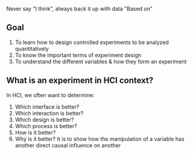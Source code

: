 Never say "I think", always back it up with data "Based on"
## Goal
1. To learn how to design controlled experiments to be analyzed quantitatively
2. To know the important terms of experiment design
3. To understand the different variables & how they form an experiment
## What is an experiment in HCI context?
In HCI, we often want to determine:
1. Which interface is better?
2. Which interaction is better?
3. Which design is better?
4. Which process is better?
5. How is it better?
6. Why is it better?
It is to show how the manipulation of a variable has another direct causal influence on another 

